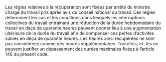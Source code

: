 Les règles relatives à la récupération sont fixées par arrêté du ministre chargé du travail pris après avis du conseil national du travail. Ces règles déterminent les cas et les conditions dans lesquels les interruptions collectives du travail entraînant une réduction de la durée hebdomadaire du travail en deçà de quarante heures peuvent donner lieu à une augmentation ultérieure de la durée du travail afin de compenser ces pertes d’activités subies en deçà de quarante heures.
Les heures ainsi récupérées ne sont pas considérées comme des heures supplémentaires. Toutefois, el- les ne peuvent justifier un dépassement des durées maximales fixées à l’article 146 du présent code.